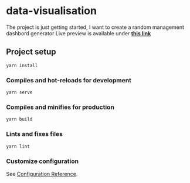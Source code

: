 # data-visualisation

The project is just getting started, I want to create a random management dashbord generator
Live preview is available under **[this link](https://mecies.github.io/data-visualization/)**

## Project setup

```
yarn install
```

### Compiles and hot-reloads for development

```
yarn serve
```

### Compiles and minifies for production

```
yarn build
```

### Lints and fixes files

```
yarn lint
```

### Customize configuration

See [Configuration Reference](https://cli.vuejs.org/config/).
